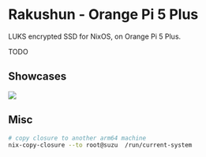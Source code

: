 # Rakushun - Orange Pi 5 Plus

LUKS encrypted SSD for NixOS, on Orange Pi 5 Plus.

TODO

## Showcases

![](../../_img/2024-03-07_orangepi5plus_rakushun.webp)

## Misc

```bash
# copy closure to another arm64 machine
nix-copy-closure --to root@suzu  /run/current-system
```
